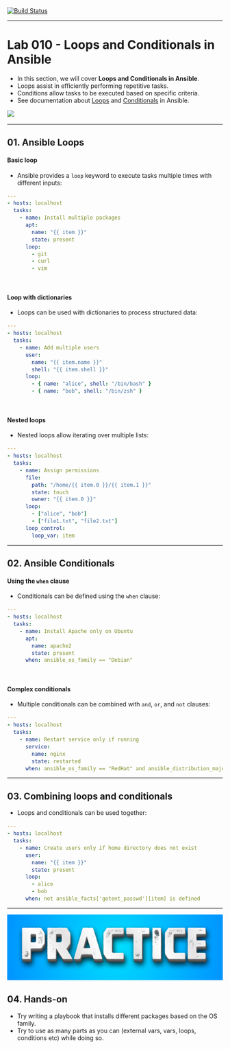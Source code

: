 <a href="https://github.com/nirgeier/AnsibleLabs/actions/workflows/Lab-010.yaml" target="_blank">
  <img src="https://github.com/nirgeier/AnsibleLabs/actions/workflows/Lab-010.yaml/badge.svg" alt="Build Status">
</a>

---


# Lab 010 - Loops and Conditionals in Ansible

- In this section, we will cover **Loops and Conditionals in Ansible**.
- Loops assist in efficiently performing repetitive tasks.
- Conditions allow tasks to be executed based on specific criteria.
- See documentation about [Loops](https://docs.ansible.com/ansible/latest/user_guide/playbooks_loops.html) and [Conditionals](https://docs.ansible.com/ansible/latest/user_guide/playbooks_conditionals.html) in Ansible.

<img src="../assets/images/ansible-Loop-With-items.webp" height="800px">

---


## 01. Ansible Loops

#### Basic loop

- Ansible provides a `loop` keyword to execute tasks multiple times with different inputs:

```yaml
---
- hosts: localhost
  tasks:
    - name: Install multiple packages
      apt:
        name: "{{ item }}"
        state: present
      loop:
        - git
        - curl
        - vim
```
<br/>

#### Loop with dictionaries

- Loops can be used with dictionaries to process structured data:

```yaml
---
- hosts: localhost
  tasks:
    - name: Add multiple users
      user:
        name: "{{ item.name }}"
        shell: "{{ item.shell }}"
      loop:
        - { name: "alice", shell: "/bin/bash" }
        - { name: "bob", shell: "/bin/zsh" }
```
<br/>

#### Nested loops

- Nested loops allow iterating over multiple lists:

```yaml
---
- hosts: localhost
  tasks:
    - name: Assign permissions
      file:
        path: "/home/{{ item.0 }}/{{ item.1 }}"
        state: touch
        owner: "{{ item.0 }}"
      loop:
        - ["alice", "bob"]
        - ["file1.txt", "file2.txt"]
      loop_control:
        loop_var: item
```

---

## 02. Ansible Conditionals

#### Using the `when` clause

- Conditionals can be defined using the `when` clause:

```yaml
---
- hosts: localhost
  tasks:
    - name: Install Apache only on Ubuntu
      apt:
        name: apache2
        state: present
      when: ansible_os_family == "Debian"
```
<br/>

#### Complex conditionals

- Multiple conditionals can be combined with `and`, `or`, and `not` clauses:

```yaml
---
- hosts: localhost
  tasks:
    - name: Restart service only if running
      service:
        name: nginx
        state: restarted
      when: ansible_os_family == "RedHat" and ansible_distribution_major_version | int >= 7
```

---

## 03. Combining loops and conditionals

- Loops and conditionals can be used together:

```yaml
---
- hosts: localhost
  tasks:
    - name: Create users only if home directory does not exist
      user:
        name: "{{ item }}"
        state: present
      loop:
        - alice
        - bob
      when: not ansible_facts['getent_passwd'][item] is defined
```

---

<img src="../assets/images/practice.png" alt="Practice" width="800"/>
<br/>


## 04. Hands-on

- Try writing a playbook that installs different packages based on the OS family.
- Try to use as many parts as you can (external vars, vars, loops, conditions etc) while doing so.
